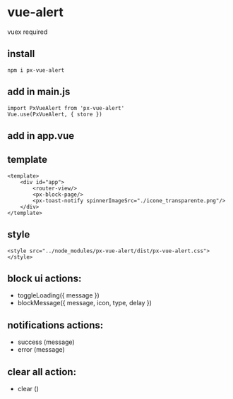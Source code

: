 # vue-alert


vuex required


## install

```
npm i px-vue-alert
```



## add in main.js

```
import PxVueAlert from 'px-vue-alert'
Vue.use(PxVueAlert, { store })
```



## add in app.vue


## template
```
<template>
	<div id="app">
		<router-view/>
		<px-block-page/>
		<px-toast-notify spinnerImageSrc="./icone_transparente.png"/>
	</div>
</template>
```


## style
```
<style src="../node_modules/px-vue-alert/dist/px-vue-alert.css"></style>
```

## block ui actions:

* toggleLoading({ message })
* blockMessage({ message, icon, type, delay })

## notifications actions:

* success (message)
* error (message)

## clear all action:
* clear ()
